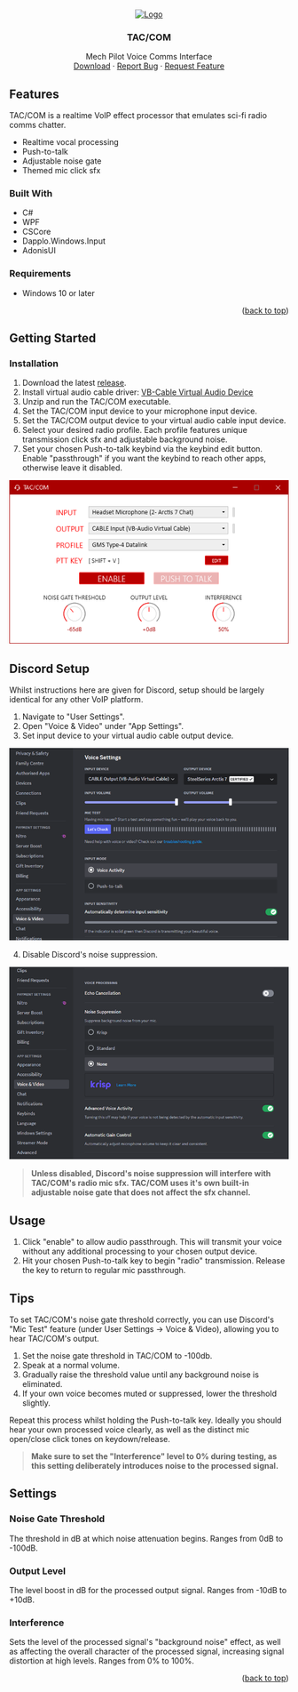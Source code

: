 <a name="readme-top"></a>

<!-- PROJECT LOGO -->
<br />
<div align="center">
  <a href="https://github.com/Ozzletroll/TAC-COM">
    <img src="https://github.com/Ozzletroll/TAC-COM/blob/main/Static/Icons/live.ico" alt="Logo" width="30" height="30">
  </a>
<h3 align="center">TAC/COM</h3>

  <p align="center">
    Mech Pilot Voice Comms Interface
    <br />
    <a href="https://github.com/Ozzletroll/TAC-COM/releases">Download</a>
    ·
    <a href="https://github.com/Ozzletroll/TAC-COM/issues/new?assignees=&labels=bug&projects=&template=bug_report.md&title=%5BBUG%5D">Report Bug</a>
    ·
    <a href="https://github.com/Ozzletroll/TAC-COM/issues/new?assignees=&labels=enhancement&projects=&template=feature_request.md&title=%5BFEATURE+REQUEST%5D">Request Feature</a>
  </p>
</div>

<!-- ABOUT THE PROJECT -->
## Features
TAC/COM is a realtime VoIP effect processor that emulates sci-fi radio comms chatter.

- Realtime vocal processing
- Push-to-talk
- Adjustable noise gate
- Themed mic click sfx

### Built With

- C#
- WPF
- CSCore
- Dapplo.Windows.Input
- AdonisUI

### Requirements

- Windows 10 or later

<p align="right">(<a href="#readme-top">back to top</a>)</p>

<!-- GETTING STARTED -->
## Getting Started

### Installation

1. Download the latest <a href="https://github.com/Ozzletroll/TAC-COM/releases">release</a>.
2. Install virtual audio cable driver:
   <a href="https://vb-audio.com/Cable/">VB-Cable Virtual Audio Device</a>
3. Unzip and run the TAC/COM executable.
4. Set the TAC/COM input device to your microphone input device.
5. Set the TAC/COM output device to your virtual audio cable input device.
6. Select your desired radio profile. Each profile features unique transmission click sfx and adjustable background noise.
7. Set your chosen Push-to-talk keybind via the keybind edit button. Enable "passthrough" if you want the keybind to reach other apps, otherwise leave it disabled.

<p align="center">
  <img src="/Static/Images/setup.png" alt="Screenshot of the TAC/COM window setup with a microphone input device and 'CABLE Input Input (VB-Audio Virtual Cable)' as the output device.">
</p>

## Discord Setup

Whilst instructions here are given for Discord, setup should be largely identical for any other VoIP platform.

1. Navigate to "User Settings".
2. Open "Voice & Video" under "App Settings".
3. Set input device to your virtual audio cable output device.

<p align="center">
  <img src="/Static/Images/discord-setup-1.png" alt="Screenshot of Discord's Voice & Video settings, with the input device set to 'CABLE Output (VB-Audio Virtual Cable)'.">
</p>

4. Disable Discord's noise suppression.

<p align="center">
  <img src="/Static/Images/discord-setup-2.png" alt="Screenshot of Discord's Voice & Video settings, with Noise Suppression set to 'None'.">
</p>

> **Unless disabled, Discord's noise suppression will interfere with TAC/COM's radio mic sfx. TAC/COM uses it's own built-in adjustable noise gate that does not affect the sfx channel.**

## Usage
1. Click "enable" to allow audio passthrough. This will transmit your voice without any additional processing to your chosen output device.
2. Hit your chosen Push-to-talk key to begin "radio" transmission. Release the key to return to regular mic passthrough.

## Tips
To set TAC/COM's noise gate threshold correctly, you can use Discord's "Mic Test" feature (under User Settings -> Voice & Video), allowing you to hear TAC/COM's output.

1. Set the noise gate threshold in TAC/COM to -100db.
2. Speak at a normal volume.
3. Gradually raise the threshold value until any background noise is eliminated. 
4. If your own voice becomes muted or suppressed, lower the threshold slightly.

Repeat this process whilst holding the Push-to-talk key. Ideally you should hear your own processed voice clearly, as well as the distinct mic open/close click tones on keydown/release.

> **Make sure to set the "Interference" level to 0% during testing, as this setting deliberately introduces noise to the processed signal.**

## Settings

### Noise Gate Threshold
The threshold in dB at which noise attenuation begins. Ranges from 0dB to -100dB.

### Output Level
The level boost in dB for the processed output signal. Ranges from -10dB to +10dB.

### Interference
Sets the level of the processed signal's "background noise" effect, as well as affecting the overall character of the processed signal, increasing signal distortion at high levels. Ranges from 0% to 100%.


<p align="right">(<a href="#readme-top">back to top</a>)</p>
